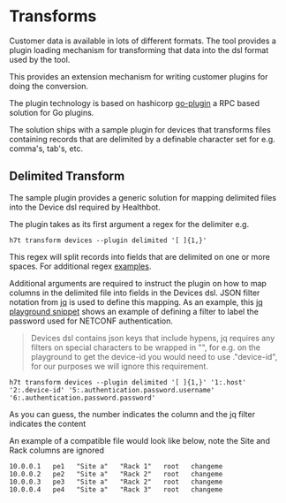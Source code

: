 # Transforms

Customer data is available in lots of different formats. The tool provides a plugin loading mechanism for transforming that data into the dsl format used by the tool.

This provides an extension mechanism for writing customer plugins for doing the conversion.

The plugin technology is based on hashicorp [go-plugin](https://github.com/hashicorp/go-plugin) a RPC based solution for Go plugins.

The solution ships with a sample plugin for devices that transforms files containing records that are delimited by a definable character set for e.g. comma's, tab's, etc.

## Delimited Transform

The sample plugin provides a generic solution for mapping delimited files into the Device dsl required by Healthbot.

The plugin takes as its first argument a regex for the delimiter e.g. 

```console
h7t transform devices --plugin delimited '[ ]{1,}'
```

This regex will split records into fields that are delimited on one or more spaces.  For additional regex [examples](https://yourbasic.org/golang/regexp-cheat-sheet/). 

Additional arguments are required to instruct the plugin on how to map columns in the delimited file into fields in the Devices dsl. 
JSON filter notation from [jq](https://stedolan.github.io/jq/) is used to define this mapping. 
As an example, this [jq playground snippet](https://jqplay.org/s/NcDU2mcijx) shows an example of defining a filter to label the password used for NETCONF authentication. 

> Devices dsl contains json keys that include hypens, jq requires any filters on special characters to be wrapped in "", for e.g. on the playground to get the device-id you would need to use ."device-id", for our purposes we will ignore this requirement. 

```console
h7t transform devices --plugin delimited '[ ]{1,}' '1:.host' '2:.device-id' '5:.authentication.password.username' '6:.authentication.password.password'
```

As you can guess, the number indicates the column and the jq filter indicates the content

An example of a compatible file would look like below, note the Site and Rack columns are ignored

```console
10.0.0.1   pe1   "Site a"   "Rack 1"   root   changeme
10.0.0.2   pe2   "Site a"   "Rack 2"   root   changeme
10.0.0.3   pe3   "Site a"   "Rack 2"   root   changeme
10.0.0.4   pe4   "Site a"   "Rack 3"   root   changeme
```